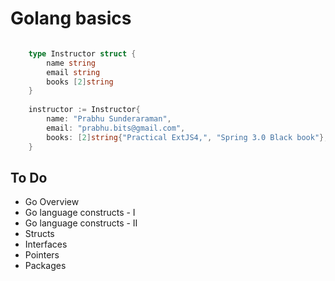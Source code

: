 # Golang basics


```go

	type Instructor struct {
		name string
		email string
		books [2]string
	}
	
	instructor := Instructor{
		name: "Prabhu Sunderaraman", 
		email: "prabhu.bits@gmail.com", 
		books: [2]string{"Practical ExtJS4,", "Spring 3.0 Black book"},
	}

```

## To Do

* Go Overview
* Go language constructs - I
* Go language constructs - II
* Structs
* Interfaces
* Pointers
* Packages

